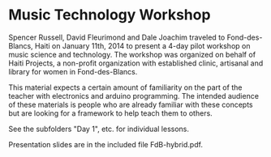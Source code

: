 Music Technology Workshop
=========================

Spencer Russell, David Fleurimond and Dale Joachim  traveled to
Fond-des-Blancs, Haiti on January 11th, 2014 to present a 4-day pilot workshop
on music science and technology. The workshop was organized on behalf of Haiti
Projects, a non-profit organization with established clinic, artisanal and
library for women in Fond-des-Blancs.

This material expects a certain amount of familiarity on the part of the
teacher with electronics and arduino programming. The intended audience of
these materials is people who are already familiar with these concepts but are
looking for a framework to help teach them to others.

See the subfolders "Day 1", etc. for individual lessons.

Presentation slides are in the included file FdB-hybrid.pdf.
